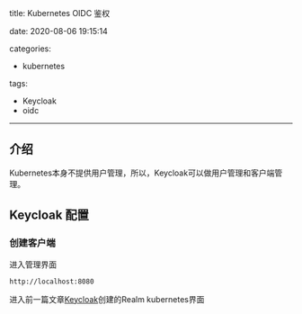 title: Kubernetes OIDC 鉴权

date: 2020-08-06 19:15:14

categories:
- kubernetes

tags:
- Keycloak
- oidc
---

## 介绍

Kubernetes本身不提供用户管理，所以，Keycloak可以做用户管理和客户端管理。

## Keycloak 配置

### 创建客户端

进入管理界面
```
http://localhost:8080
```

进入前一篇文章[Keycloak](https://ityuhui.github.io/2020/08/05/Keycloak-Introduction/)创建的Realm kubernetes界面
